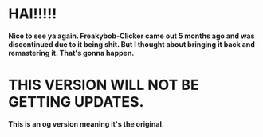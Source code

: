 # HAI!!!!!

**Nice to see ya again. Freakybob-Clicker came out 5 months ago and was discontinued due to it being shit. But I thought about bringing it back and remastering it. That's gonna happen.**

# THIS VERSION WILL NOT BE GETTING UPDATES.

**This is an og version meaning it's the original.**

